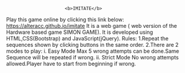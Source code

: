                           <b>IMITATE</b>
Play this game online by clicking this link below: 
      https://alteracc.github.io/imitate
It is a web game ( web version of the Hardware based game SIMON GAME).
It  is developed using HTML,CSS(Bootstrap) and JavaScript(jQuery).
Rules:
1.Repeat the sequences shown by clicking buttons in the same order.
2.There are 2 modes to play:
  i. Easy Mode
    Max 5 wrong attempts can be done.Same Sequence will be repeated if wrong.
  ii. Strict Mode
    No wrong attempts allowed.Player have to start from beginning if wrong.

